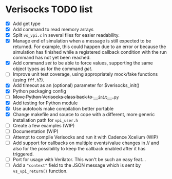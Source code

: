 # Verisocks TODO list

* [x] Add get type
* [x] Add command to read memory arrays
* [x] Split `vs_vpi.c` in several files for easier readability.
* [x] Manage end of simulation when a message is still expected to be returned.
  For example, this could happen due to an error or because the simulation has
  finished while a registered callback condition with the run command has not
  yet been reached.
* [x] Add command *set* to be able to force values, supporting the same object
  types as for the command *get*.
* [ ] Improve unit test coverage, using appropriately mock/fake functions
  (using `fff.h`?).
* [x] Add timeout as an (optional) parameter for $verisocks_init()
* [x] Python packaging config
* [ ] ~~Move Python Verisocks class back to `__init__.py`~~
* [x] Add testing for Python module
* [x] Use autotools make compilation better portable
* [x] Change makefile and source to cope with a different, more generic
  installation path for `vpi_user.h`
* [ ] Create a few examples (WIP)
* [ ] Documentation (WIP)
* [ ] Attempt to compile Verisocks and run it with Cadence Xcelium (WIP)
* [ ] Add support for callbacks on multiple events/value changes in // and also
  for the possibility to keep the callback enabled after it has triggered.
* [ ] Port for usage with Verilator. This won't be such an easy feat...
* [ ] Add a `"context"` field to the JSON message which is sent by
  `vs_vpi_return()` function.
